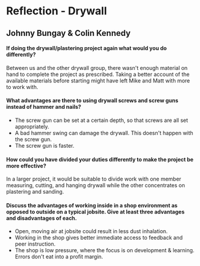 # Reflection - Drywall

## Johnny Bungay & Colin Kennedy

#### If doing the drywall/plastering project again what would you do differently?

Between us and the other drywall group, there wasn't enough material on hand to complete the project as prescribed. Taking a better account of the available materials before starting might have left Mike and Matt with more to work with.

#### What advantages are there to using drywall screws and screw guns instead of hammer and nails?

- The screw gun can be set at a certain depth, so that screws are all set appropriately.
- A bad hammer swing can damage the drywall. This doesn't happen with the screw gun.
- The screw gun is faster.

#### How could you have divided your duties differently to make the project be more effective?

In a larger project, it would be suitable to divide work with one member measuring, cutting, and hanging drywall while the other concentrates on plastering and sanding.

#### Discuss the advantages of working inside in a shop environment as opposed to outside on a typical jobsite. Give at least three advantages and disadvantages of each.

- Open, moving air at jobsite could result in less dust inhalation.
- Working in the shop gives better immediate access to feedback and peer instruction.
- The shop is low pressure, where the focus is on development & learning. Errors don't eat into a profit margin.
